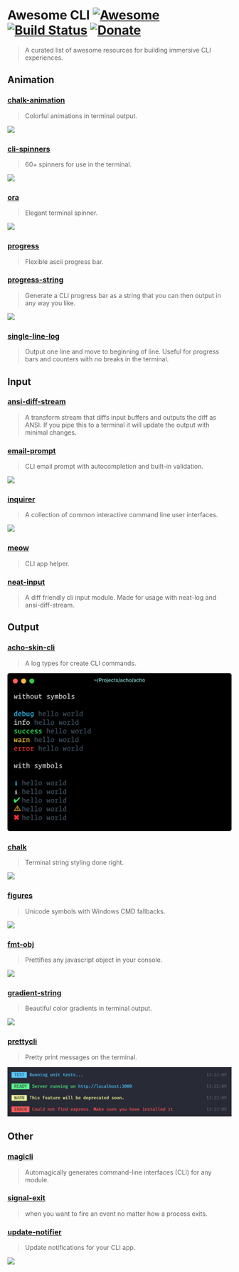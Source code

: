 # Awesome CLI [![Awesome](https://cdn.rawgit.com/sindresorhus/awesome/d7305f38d29fed78fa85652e3a63e154dd8e8829/media/badge.svg)](https://github.com/sindresorhus/awesome) [![Build Status](https://img.shields.io/travis/Kikobeats/awesome-cli/master.svg?style=flat-square)](https://travis-ci.org/Kikobeats/awesome-cli) [![Donate](https://img.shields.io/badge/donate-paypal-blue.svg?style=flat-square)](https://paypal.me/kikobeats)

> A curated list of awesome resources for building immersive CLI experiences.

## Animation

### [chalk-animation](https://github.com/bokub/chalk-animation)

> Colorful animations in terminal output.

![](https://camo.githubusercontent.com/163f6985878578c36b2912dc92960e007c628c07/687474703a2f2f692e696d6775722e636f6d2f6e61706478646e2e676966)

### [cli-spinners](https://github.com/sindresorhus/cli-spinners)

> 60+ spinners for use in the terminal.

![](https://github.com/sindresorhus/cli-spinners/raw/master/screenshot.gif)

### [ora](https://github.com/sindresorhus/ora)

> Elegant terminal spinner.

![](https://github.com/sindresorhus/ora/raw/master/screenshot.gif)

### [progress](https://github.com/visionmedia/node-progress)

> Flexible ascii progress bar.

### [progress-string](https://github.com/watson/progress-string)

> Generate a CLI progress bar as a string that you can then output in any way you like.

![](https://cloud.githubusercontent.com/assets/10602/20219491/064d4794-a86d-11e6-816c-a0a72d792987.gif)

### [single-line-log](https://github.com/freeall/single-line-log)

> Output one line and move to beginning of line. Useful for progress bars and counters with no breaks in the terminal.

## Input

### [ansi-diff-stream](https://github.com/mafintosh/ansi-diff-stream)

> A transform stream that diffs input buffers and outputs the diff as ANSI. If you pipe this to a terminal it will update the output with minimal changes.

### [email-prompt](https://github.com/zeit/email-prompt)

> CLI email prompt with autocompletion and built-in validation.

![](https://cloud.githubusercontent.com/assets/13041/15456597/36b76246-202a-11e6-99e8-3839514bed57.gif)

### [inquirer](https://github.com/SBoudrias/Inquirer.js)

> A collection of common interactive command line user interfaces.

![](https://github.com/SBoudrias/Inquirer.js/raw/master/assets/screenshots/checkbox-prompt.png)

### [meow](https://github.com/sindresorhus/meow)

> CLI app helper.

### [neat-input](https://github.com/mafintosh/neat-input)

> A diff friendly cli input module. Made for usage with neat-log and ansi-diff-stream.

## Output

### [acho-skin-cli](https://github.com/achojs/acho-skin-cli)

> A log types for create CLI commands.

![](https://raw.githubusercontent.com/achohq/acho-skin-cli/master/docs/images/resume.png)

### [chalk](https://github.com/chalk/chalk)

> Terminal string styling done right.

![](https://github.com/chalk/ansi-styles/raw/master/screenshot.png)

### [figures](https://github.com/sindresorhus/figures)

> Unicode symbols with Windows CMD fallbacks.

![](https://github.com/sindresorhus/figures/raw/master/screenshot.png)

### [fmt-obj](https://github.com/queckezz/fmt-obj)

> Prettifies any javascript object in your console.

![](https://github.com/queckezz/fmt-obj/raw/master/intro.png)

### [gradient-string](https://github.com/bokub/gradient-string)

> Beautiful color gradients in terminal output.

![](https://camo.githubusercontent.com/087ab9fcdb5e73a2377a54011a1c2cd4c1e73420/687474703a2f2f6269742e6c792f32746c6d53674c)

### [prettycli](https://github.com/siddharthkp/prettycli)

> Pretty print messages on the terminal.

![](https://raw.githubusercontent.com/siddharthkp/prettycli/master/screenshot.png)

## Other

### [magicli](https://github.com/DiegoZoracKy/magicli)

> Automagically generates command-line interfaces (CLI) for any module.

### [signal-exit](https://github.com/tapjs/signal-exit)

> when you want to fire an event no matter how a process exits.

### [update-notifier](https://github.com/yeoman/update-notifier)

> Update notifications for your CLI app.

![](https://github.com/yeoman/update-notifier/raw/master/screenshot.png)
